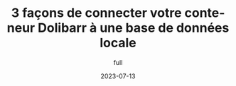 ---
author: full
categories:
- docker
date: 2023-07-13
description: L'une des priorités d'un administrateur système est l'optimisation des
  performances des déploiements et de l'infrastructure sous-jacente. J'ai un mariadb
  déployé et en cours d'exécution sur un serveur Linux. Il est optimisé pour les performances
  et le stockage de la base de données. Maintenant, je prévois de déployer un conteneur
  dolibarr docker dessus.
image: https://res.cloudinary.com/brightsoftwares/image/upload/t_BSBlogImage/v1642938172/pexels-joshua-welch-1624600_pxc6ym.jpg
inspiration: https://superuser.com/questions/1254515/setup-a-docker-container-to-work-with-a-local-database
lang: fr
layout: flexstart-blog-single
post_date: 2023-07-13
pretified: true
ref: 3waystoconnectyourOdoocontainertolocaldatabase
tags:
- dolibarr
- docker
- container
- database
title: 3 façons de connecter votre conteneur Dolibarr à une base de données locale
transcribed: true
youtube_video: http://www.youtube.com/watch?v=KjaiVP2p0C8
youtube_video_description: Docker possède un défaut c'est qu'il ne permet pas de stocker
  des datas de manière durable. En effet, si on perd un conteneur, ...
youtube_video_id: KjaiVP2p0C8
youtube_video_title: DOCKER - 3. MONTER UN VOLUME PERSISTANT
---